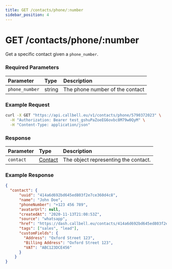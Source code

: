 ```yaml
---
title: GET /contacts/phone/:number
sidebar_position: 4
---
```


# GET /contacts/phone/:number

Get a specific contact given a `phone_number`.

### Required Parameters

| Parameter         | Type   | Description                     |
| :-----------------| :----- | :------------------------------ |
| `phone_number`    | string | The phone number of the contact |

### Example Request

```bash title=request.sh
curl -X GET "https://api.callbell.eu/v1/contacts/phone/5790372023" \
  -H "Authorization: Bearer test_gshuPaZoeEG6ovbc8M79w0QyM" \
  -H "Content-Type: application/json"
```

### Response

| Parameter | Type                                           | Description                          |
| :-------- | :--------------------------------------------- | :----------------------------------- |
| `contact` | [Contact](/api_reference/object_types/contact) | The object representing the contact. |

### Example Response

```json title=response.json
{
  "contact": {
      "uuid": "414a6d692bd645ed803f2e7ce360d4c8",
      "name": "John Doe",
      "phoneNumber": "+123 456 789",
      "avatarUrl": null,
      "createdAt": "2020-11-13T21:08:53Z",
      "source": "whatsapp",
      "href": "https://dash.callbell.eu/contacts/414a6d692bd645ed803f2e7ce360d4c8",
      "tags": ["sales", "lead"],
      "customFields": {
        "Address": "Oxford Street 123",
        "Billing Address": "Oxford Street 123",
        "VAT": "ABC123DCE456"
      }
    }
}
```
